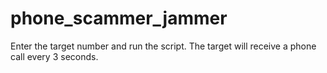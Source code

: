 # phone_scammer_jammer
Enter the target number and run the script. The target will receive a phone call every 3 seconds. 
